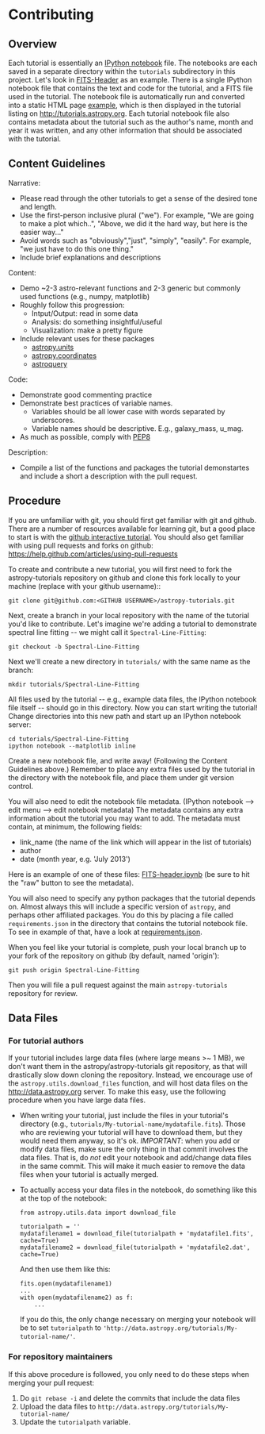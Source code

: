 Contributing
============

Overview
--------

Each tutorial is essentially an [IPython notebook](http://ipython.org/notebook.html)
file. The notebooks are each saved in a separate directory within the `tutorials`
subdirectory in this project. Let's look in [FITS-Header](https://github.com/astropy/astropy-tutorials/tree/master/tutorials/FITS-header/)
as an example. There is a single IPython notebook file that contains the text
and code for the tutorial, and a FITS file used in the tutorial. The notebook
file is automatically run and converted into a static HTML page [example](http://tutorials.astropy.org/FITS-header.html), which is then displayed in
the tutorial listing on http://tutorials.astropy.org. Each tutorial notebook
file also contains metadata about the tutorial such as the author's name, month
and year it was written, and any other information that should be associated
with the tutorial.

Content Guidelines
--------
Narrative:
- Please read through the other tutorials to get a sense of the desired tone and length. 
- Use the first-person inclusive plural ("we"). For example, "We are going to make a plot which..", "Above, we did it the hard way, but here is the easier  way..."
- Avoid words such as "obviously","just", "simply", "easily". For example, "we just have to do this one thing."
- Include brief explanations and descriptions
 
Content:
- Demo ~2-3 astro-relevant functions and 2-3 generic but commonly used functions (e.g., numpy, matplotlib)  
- Roughly follow this progression:
  - Intput/Output: read in some data 
  - Analysis: do something insightful/useful 
  - Visualization: make a pretty figure
- Include relevant uses for these packages 
  - [astropy.units](http://docs.astropy.org/en/stable/units/)
  - [astropy.coordinates](http://docs.astropy.org/en/stable/coordinates/)
  - [astroquery](https://astroquery.readthedocs.io/en/latest/)

Code:
- Demonstrate good commenting practice
- Demonstrate best practices of variable names. 
   - Variables should be all lower case with words separated by underscores.
   - Variable names should be descriptive. E.g., galaxy_mass, u_mag.
- As much as possible, comply with [PEP8](https://www.python.org/dev/peps/pep-0008/)

Description:
- Compile a list of the functions and packages the tutorial demonstartes and include a short a description with the pull request.

Procedure
---------

If you are unfamiliar with git, you should first get familiar with git and
github. There are a number of resources available for learning git, but a good
place to start is with the [github interactive tutorial](http://try.github.io/).
You should also get familiar with using pull requests and forks on github:
https://help.github.com/articles/using-pull-requests

To create and contribute a new tutorial, you will first need to fork the
astropy-tutorials repository on github and clone this fork locally to your
machine (replace <GITHUB USERNAME> with your github username)::

    git clone git@github.com:<GITHUB USERNAME>/astropy-tutorials.git

Next, create a branch in your local repository with the name of the tutorial
you'd like to contribute. Let's imagine we're adding a tutorial to demonstrate
spectral line fitting -- we might call it `Spectral-Line-Fitting`:

    git checkout -b Spectral-Line-Fitting

Next we'll create a new directory in `tutorials/` with the same name as the
branch:

    mkdir tutorials/Spectral-Line-Fitting

All files used by the tutorial -- e.g., example data files, the IPython
notebook file itself -- should go in this directory. Now you can start writing
the tutorial! Change directories into this new path and start up an
IPython notebook server:

    cd tutorials/Spectral-Line-Fitting
    ipython notebook --matplotlib inline

Create a new notebook file, and write away! (Following the Content Guidelines above.)
Remember to place any extra files
used by the tutorial in the directory with the notebook file, and place them
under git version control.

You will also need to edit the notebook file metadata.
(IPython notebook --> edit menu --> edit notebook metadata)
The metadata contains any extra information about the tutorial you may want to add.
The metadata must contain, at minimum, the following fields:

- link_name (the name of the link which will appear in the list of tutorials)
- author
- date (month year, e.g. 'July 2013')

Here is an example of one of these files: [FITS-header.ipynb](https://github.com/astropy/astropy-tutorials/blob/master/tutorials/FITS-header/FITS-header.ipynb) (be sure to hit the "raw" button to see the metadata).

You will also need to specify any python packages that the tutorial depends on.
Almost always this will include a specific version of `astropy`, and perhaps other affiliated packages.
You do this by placing a file called `requirements.json` in the directory that contains the tutorial notebook file.
To see in example of that, have a look at [requirements.json](https://github.com/astropy/astropy-tutorials/blob/master/tutorials/FITS-header/requirements.json).

When you feel like your tutorial is complete, push your local branch up to your
fork of the repository on github (by default, named 'origin'):

    git push origin Spectral-Line-Fitting

Then you will file a pull request against the main `astropy-tutorials`
repository for review.


Data Files
----------

### For tutorial authors

If your tutorial includes large data files (where large means >~ 1 MB), we
don't want them in the astropy/astropy-tutorials git repository, as that will
drastically slow down cloning the repository.  Instead, we encourage use of the
`astropy.utils.download_files` function, and will host data files on the
http://data.astropy.org server.  To make this easy, use the following procedure
when you have large data files.

* When writing your tutorial, just include the files in your tutorial's
  directory (e.g., ``tutorials/My-tutorial-name/mydatafile.fits``).  Those who
  are reviewing your tutorial will have to download them, but they would need
  them anyway, so it's ok. _IMPORTANT_: when you add or modify data files, make
  sure the only thing in that commit involves the data files.  That is, do
  _not_ edit your notebook and add/change data files in the same commit.  This
  will make it much easier to remove the data files when your tutorial is
  actually merged.

* To actually access your data files in the notebook, do something like this at
  the top of the notebook:

      from astropy.utils.data import download_file

      tutorialpath = ''
      mydatafilename1 = download_file(tutorialpath + 'mydatafile1.fits', cache=True)
      mydatafilename2 = download_file(tutorialpath + 'mydatafile2.dat', cache=True)

  And then use them like this:

      fits.open(mydatafilename1)
      ...
      with open(mydatafilename2) as f:
          ...

  If you do this, the only change necessary on merging your notebook will be to
  set `tutorialpath` to
  ``'http://data.astropy.org/tutorials/My-tutorial-name/'``.


### For repository maintainers

If this above procedure is followed, you only need to do these steps when merging your pull request:

1. Do ``git rebase -i`` and delete the commits that include the data files
2. Upload the data files to ``http://data.astropy.org/tutorials/My-tutorial-name/``
3. Update the `tutorialpath` variable.
